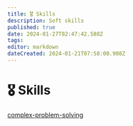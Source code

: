 ```yaml
---
title: 🎖️ Skills
description: Soft skills
published: true
date: 2024-01-27T02:47:42.588Z
tags: 
editor: markdown
dateCreated: 2024-01-21T07:58:00.908Z
---
```


# 🎖️ Skills

[complex-problem-solving](/skills/complex-problem-solving)